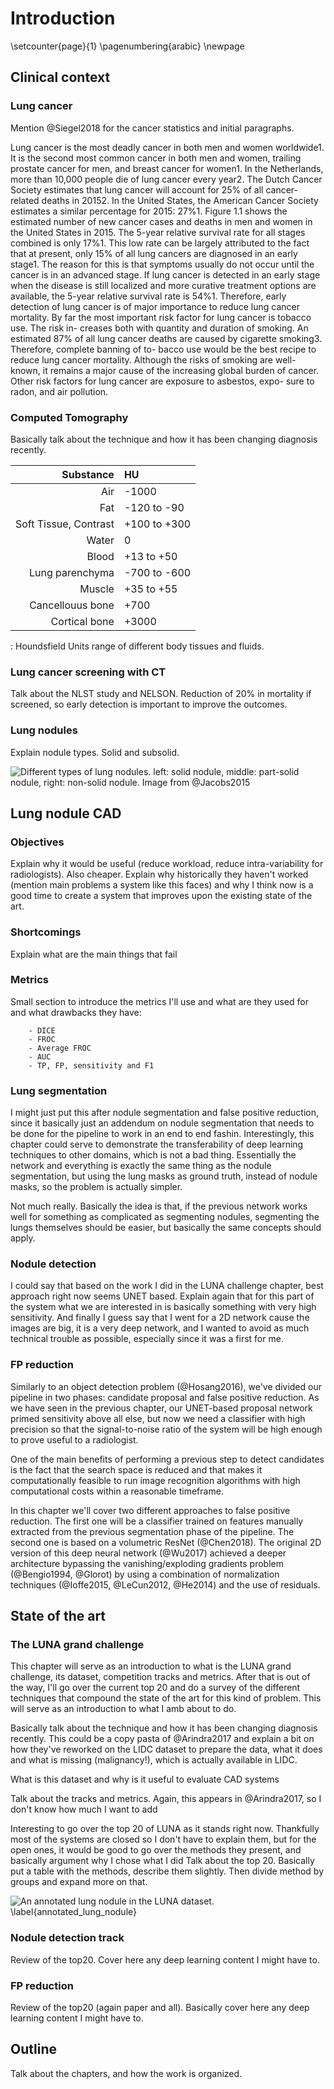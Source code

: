 # Introduction
\setcounter{page}{1}
\pagenumbering{arabic}
\newpage

## Clinical context

### Lung cancer

Mention @Siegel2018 for the cancer statistics and initial paragraphs.

Lung cancer is the most deadly cancer in both men and women worldwide1. It is the second most common cancer in both men and women, trailing prostate cancer for men, and breast cancer for women1. In the Netherlands, more than 10,000 people die of lung cancer every year2. The Dutch Cancer Society estimates that lung cancer will account for 25% of all cancer-related deaths in 20152. In the United States, the American Cancer Society estimates a similar percentage for 2015: 27%1. Figure 1.1 shows the estimated number of new cancer cases and deaths in men and women in the United States in 2015.
The 5-year relative survival rate for all stages combined is only 17%1. This low
rate can be largely attributed to the fact that at present, only 15% of all lung cancers are diagnosed in an early stage1. The reason for this is that symptoms usually do not occur until the cancer is in an advanced stage. If lung cancer is detected in an early stage when the disease is still localized and more curative treatment options are available, the 5-year relative survival rate is 54%1. Therefore, early detection of lung cancer is of major importance to reduce lung cancer mortality.
By far the most important risk factor for lung cancer is tobacco use. The risk in-
creases both with quantity and duration of smoking. An estimated 87% of all lung cancer deaths are caused by cigarette smoking3. Therefore, complete banning of to- bacco use would be the best recipe to reduce lung cancer mortality. Although the risks of smoking are well-known, it remains a major cause of the increasing global burden of cancer. Other risk factors for lung cancer are exposure to asbestos, expo- sure to radon, and air pollution.

### Computed Tomography
Basically talk about the technique and how it has been changing diagnosis recently.

|       Substance       |      HU      |
| --------------------: | :----------- |
|                   Air | -1000        |
|                   Fat | -120 to -90  |
| Soft Tissue, Contrast | +100 to +300 |
|                 Water | 0            |
|                 Blood | +13 to +50   |
|       Lung parenchyma | -700 to -600 |
|                Muscle | +35 to +55   |
|      Cancellouus bone | +700         |
|         Cortical bone | +3000        |

: Houndsfield Units range of different body tissues and fluids.

### Lung cancer screening with CT
Talk about the NLST study and NELSON. Reduction of 20% in mortality if screened, so early detection is important to improve the outcomes.

### Lung nodules
Explain nodule types. Solid and subsolid.

![Different types of lung nodules. *left*: solid nodule, *middle*: part-solid nodule, *right*: non-solid nodule. Image from @Jacobs2015](nodule_types.png)

## Lung nodule CAD
### Objectives
Explain why it would be useful (reduce workload, reduce intra-variability for radiologists). Also cheaper. Explain why historically they haven't worked (mention main problems a system like this faces) and why I think now is a good time to create a system that improves upon the existing state of the art.

### Shortcomings
Explain what are the main things that fail


<!--TODO basically put some real numbers and also put an example of the comand and mention how big the image would be for all of this to work. Break down the results step by step as well (performance wise) -->

### Metrics
Small section to introduce the metrics I'll use and what are they used for and what drawbacks they have:

        - DICE
        - FROC
        - Average FROC
        - AUC
        - TP, FP, sensitivity and F1

### Lung segmentation
I might just put this after nodule segmentation and false positive reduction, since it basically just an addendum on nodule segmentation that needs to be done for the pipeline to work in an end to end fashin. Interestingly, this chapter could serve to demonstrate the transferability of deep learning techniques to other domains, which is not a bad thing. Essentially the network and everything is exactly the same thing as the nodule segmentation, but using the lung masks as ground truth, instead of nodule masks, so the problem is actually simpler.

Not much really. Basically the idea is that, if the previous network works well for something as complicated as segmenting nodules, segmenting the lungs themselves should be easier, but basically the same concepts should apply.

### Nodule detection
I could say that based on the work I did in the LUNA challenge chapter, best approach right now seems UNET based. Explain again that for this part of the system what we are interested in is basically something with very high sensitivity. And finally I guess say that I went for a 2D network cause the images are big, it is a very deep network, and I wanted to avoid as much technical trouble as possible, especially since it was a first for me.

### FP reduction
Similarly to an object detection problem (@Hosang2016), we've divided our pipeline in two phases: candidate proposal and false positive reduction. As we have seen in the previous chapter, our UNET-based proposal network primed sensitivity above all else, but now we need a classifier with high precision so that the signal-to-noise ratio of the system will be high enough to prove useful to a radiologist.

One of the main benefits of performing a previous step to detect candidates is the fact that the search space is reduced and that makes it computationally feasible to run image recognition algorithms with high computational costs within a reasonable timeframe.

In this chapter we'll cover two different approaches to false positive reduction. The first one will be a classifier trained on features manually extracted from the previous segmentation phase of the pipeline. The second one is based on a volumetric ResNet (@Chen2018). The original 2D version of this deep neural network (@Wu2017) achieved a deeper architecture bypassing the vanishing/exploding gradients problem (@Bengio1994, @Glorot) by using a combination of normalization techniques (@Ioffe2015, @LeCun2012, @He2014) and the use of residuals.

<!--TODO
    add some ref based on @Wu2017 that would properly explain the concept**)
-->

## State of the art
### The LUNA grand challenge
This chapter will serve as an introduction to what is the LUNA grand challenge, its dataset, competition tracks and metrics. After that is out of the way, I'll go over the current top 20 and do a survey of the different techniques that compound the state of the art for this kind of problem. This will serve as an introduction to what I amb about to do.

Basically talk about the technique and how it has been changing diagnosis recently. This could be a copy pasta of @Arindra2017 and explain a bit on how they've reworked on the LIDC dataset to prepare the data, what it does and what is missing (malignancy!), which is actually available in LIDC.

What is this dataset and why is it useful to evaluate CAD systems

Talk about the tracks and metrics. Again, this appears in @Arindra2017, so I don't know how much I want to add

Interesting to go over the top 20 of LUNA as it stands right now. Thankfully most of the systems are closed so I don't have to explain them, but for the open ones, it would be good to go over the methods they present, and basically argument why I chose what I did
Talk about the top 20. Basically put a table with the methods, describe them slightly. Then divide method by groups and expand more on that.

![An annotated lung nodule in the LUNA dataset. \label{annotated_lung_nodule}](annotated_lung_nodule.png)

### Nodule detection track
Review of the top20. Cover here any deep learning content I might have to.

### FP reduction
Review of the top20 (again paper and all). Basically cover here any deep learning content I might have to.

<!-- Can't finish this on time
## Techniques?
### Image registration
LUNA and other registration methods?
### Image segmentation
Talk about LUNA and radiomics?

![Overview of the U-Net architecture. Image from: @Ronneberger2015. \label{unet_architecture}](unet_architecture.png){ width=100% }

### Image recognition
![convolutional layer](convolutional_layer.png){ width=50% }

![Architecture of a residual block. Image from: @Wu2017. \label{residual_block}](residual_block.png){ width=50% }

![ResNet architecture vs other image recognition models. Image from: @Wu2017. \label{resnet_architecture}](resnet_architecture.png){ width=50% }
-->

## Outline
Talk about the chapters, and how the work is organized.
